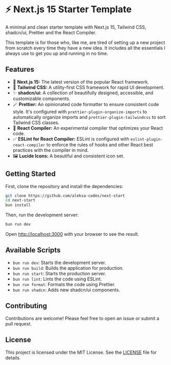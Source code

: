 # ⚡ Next.js 15 Starter Template

A minimal and clean starter template with Next.js 15, Tailwind CSS, shadcn/ui, Prettier and the React Compiler.

This template is for those who, like me, are tired of setting up a new project from scratch every time they have a new idea. It includes all the essentials I always use to get you up and running in no time.

## Features

- 🚀 **Next.js 15:** The latest version of the popular React framework.
- 🎨 **Tailwind CSS:** A utility-first CSS framework for rapid UI development.
- ✨ **shadcn/ui:** A collection of beautifully designed, accessible, and customizable components.
- 🪄 **Prettier:** An opinionated code formatter to ensure consistent code style. It's configured with `prettier-plugin-organize-imports` to automatically organize imports and `prettier-plugin-tailwindcss` to sort Tailwind CSS classes.
- 🤖 **React Compiler:** An experimental compiler that optimizes your React code.
- ✅ **ESLint for React Compiler:** ESLint is configured with `eslint-plugin-react-compiler` to enforce the rules of hooks and other React best practices with the compiler in mind.
- 🖼️ **Lucide Icons:** A beautiful and consistent icon set.

## Getting Started

First, clone the repository and install the dependencies:

```bash
git clone https://github.com/aleksa-codes/next-start
cd next-start
bun install
```

Then, run the development server:

```bash
bun run dev
```

Open [http://localhost:3000](http://localhost:3000) with your browser to see the result.

## Available Scripts

- `bun run dev`: Starts the development server.
- `bun run build`: Builds the application for production.
- `bun run start`: Starts the production server.
- `bun run lint`: Lints the code using ESLint.
- `bun run format`: Formats the code using Prettier.
- `bun run shadcn`: Adds new shadcn/ui components.

## Contributing

Contributions are welcome! Please feel free to open an issue or submit a pull request.

## License

This project is licensed under the MIT License. See the [LICENSE](LICENSE) file for details.
